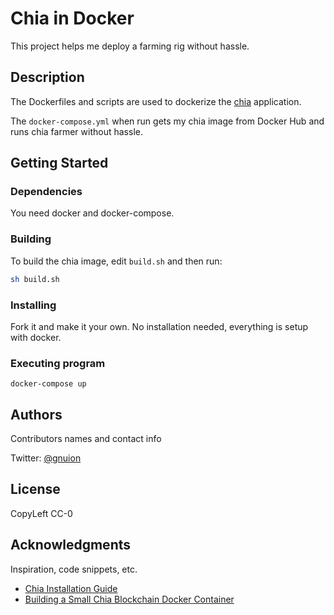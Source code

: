 # Chia in Docker

This project helps me deploy a farming rig without hassle.

## Description

The Dockerfiles and scripts are used to dockerize the [chia](https://github.com/Chia-Network/chia-blockchain/wiki/INSTALL) application.

The `docker-compose.yml` when run gets my chia image from Docker Hub and runs chia farmer without hassle.

## Getting Started

### Dependencies

You need docker and docker-compose.

### Building

To build the chia image, edit `build.sh` and then run:

```bash
sh build.sh
```

### Installing

Fork it and make it your own. No installation needed, everything is setup with docker.

### Executing program

```
docker-compose up
```

## Authors

Contributors names and contact info

Twitter: [@gnuion](https://twitter.com/gnuion)

## License

CopyLeft CC-0

## Acknowledgments

Inspiration, code snippets, etc.

- [Chia Installation Guide](https://github.com/Chia-Network/chia-blockchain/wiki/INSTALL)
- [Building a Small Chia Blockchain Docker Container](https://elliottback.medium.com/building-a-small-chia-blockchain-docker-container-cb9bb9795779)
